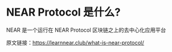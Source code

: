 # NEAR Protocol 是什么?

NEAR 是一个运行在 NEAR Protocol 区块链之上的去中心化应用平台








原文链接：https://learnnear.club/what-is-near-protocol/
